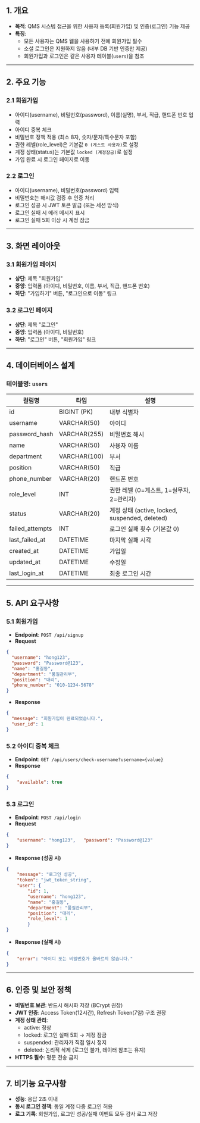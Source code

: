 ## 1. 개요
- **목적**: QMS 시스템 접근을 위한 사용자 등록(회원가입) 및 인증(로그인) 기능 제공  
- **특징**:  
  - 모든 사용자는 QMS 웹을 사용하기 전에 회원가입 필수  
  - 소셜 로그인은 지원하지 않음 (내부 DB 기반 인증만 제공)  
  - 회원가입과 로그인은 같은 사용자 테이블(`users`)을 참조  

---

## 2. 주요 기능

### 2.1 회원가입
- 아이디(username), 비밀번호(password), 이름(실명), 부서, 직급, 핸드폰 번호 입력  
- 아이디 중복 체크  
- 비밀번호 정책 적용 (최소 8자, 숫자/문자/특수문자 포함)  
- 권한 레벨(role_level)은 기본값 `0 (게스트 사용자)`로 설정  
- 계정 상태(status)는 기본값 `locked (계정잠금)`로 설정
- 가입 완료 시 로그인 페이지로 이동  

### 2.2 로그인
- 아이디(username), 비밀번호(password) 입력  
- 비밀번호는 해시값 검증 후 인증 처리  
- 로그인 성공 시 JWT 토큰 발급 (또는 세션 방식)  
- 로그인 실패 시 에러 메시지 표시  
- 로그인 실패 5회 이상 시 계정 잠금  

---

## 3. 화면 레이아웃

### 3.1 회원가입 페이지
- **상단**: 제목 "회원가입"  
- **중앙**: 입력폼 (아이디, 비밀번호, 이름, 부서, 직급, 핸드폰 번호)  
- **하단**: "가입하기" 버튼, "로그인으로 이동" 링크  

### 3.2 로그인 페이지
- **상단**: 제목 "로그인"  
- **중앙**: 입력폼 (아이디, 비밀번호)  
- **하단**: "로그인" 버튼, "회원가입" 링크  

---

## 4. 데이터베이스 설계

### 테이블명: `users`
| 컬럼명             | 타입           | 설명                                         |
| --------------- | ------------ | ------------------------------------------ |
| id              | BIGINT (PK)  | 내부 식별자                                     |
| username        | VARCHAR(50)  | 아이디                                        |
| password_hash   | VARCHAR(255) | 비밀번호 해시                                    |
| name            | VARCHAR(50)  | 사용자 이름                                     |
| department      | VARCHAR(100) | 부서                                         |
| position        | VARCHAR(50)  | 직급                                         |
| phone_number    | VARCHAR(20)  | 핸드폰 번호                                     |
| role_level      | INT          | 권한 레벨 (0=게스트, 1=실무자, 2=관리자)                |
| status          | VARCHAR(20)  | 계정 상태 (active, locked, suspended, deleted) |
| failed_attempts | INT          | 로그인 실패 횟수 (기본값 0)                          |
| last_failed_at  | DATETIME     | 마지막 실패 시각                                  |
| created_at      | DATETIME     | 가입일                                        |
| updated_at      | DATETIME     | 수정일                                        |
| last_login_at   | DATETIME     | 최종 로그인 시간                                  |

---

## 5. API 요구사항

### 5.1 회원가입
- **Endpoint**: `POST /api/signup`  
- **Request**
```json
{
  "username": "hong123",
  "password": "Password@123",
  "name": "홍길동",
  "department": "품질관리부",
  "position": "대리",
  "phone_number": "010-1234-5678"
}
```
- **Response**
```json
{
  "message": "회원가입이 완료되었습니다.",
  "user_id": 1
}

```

### 5.2 아이디 중복 체크
- **Endpoint**: `GET /api/users/check-username?username={value}`
- **Response**
```json
{
	"available": true
}
```

### 5.3 로그인
- **Endpoint**: `POST /api/login`
- **Request**
```json
{
	"username": "hong123",   "password": "Password@123"
}
```
- **Response (성공 시)**
```json
{
	"message": "로그인 성공",
	"token": "jwt_token_string",
	"user": {
		"id": 1,
		"username": "hong123",
		"name": "홍길동",
		"department": "품질관리부",
		"position": "대리",
		"role_level": 1
		}
}
```
- **Response (실패 시)**
```json
{
	"error": "아이디 또는 비밀번호가 올바르지 않습니다."
}
```

---

## 6. 인증 및 보안 정책
- **비밀번호 보관**: 반드시 해시화 저장 (BCrypt 권장) 
- **JWT 인증**: Access Token(12시간), Refresh Token(7일) 구조 권장
- **계정 상태 관리**:
    - active: 정상
    - locked: 로그인 실패 5회 → 계정 잠금
    - suspended: 관리자가 직접 일시 정지  
    - deleted: 논리적 삭제 (로그인 불가, 데이터 참조는 유지)  
- **HTTPS 필수**: 평문 전송 금지

---

## 7. 비기능 요구사항
- **성능**: 응답 2초 이내
- **동시 로그인 정책**: 동일 계정 다중 로그인 허용
- **로그 기록**: 회원가입, 로그인 성공/실패 이벤트 모두 감사 로그 저장